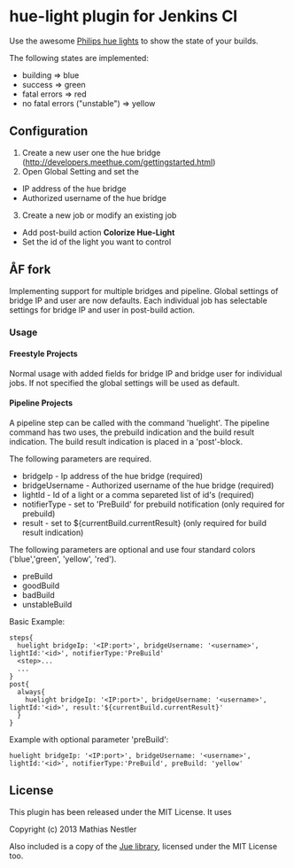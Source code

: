 # hue-light plugin for Jenkins CI

Use the awesome [Philips hue lights](https://www.meethue.com) to show the state of your builds.

The following states are implemented:

* building => blue
* success => green
* fatal errors => red
* no fatal errors ("unstable") => yellow


## Configuration

1. Create a new user one the hue bridge (http://developers.meethue.com/gettingstarted.html)
2. Open Global Setting and set the
  * IP address of the hue bridge
  * Authorized username of the hue bridge
3. Create a new job or modify an existing job
  * Add post-build action **Colorize Hue-Light**
  * Set the id of the light you want to control


## ÅF fork

Implementing support for multiple bridges and pipeline. Global settings of bridge IP and
user are now defaults. Each individual job has selectable settings for bridge IP and user
in post-build action.


### Usage
#### Freestyle Projects
Normal usage with added fields for bridge IP and bridge user for individual jobs.
If not specified the global settings will be used as default.
#### Pipeline Projects
A pipeline step can be called with the command 'huelight'.
The pipeline command has two uses, the prebuild indication and the build
result indication. The build result indication is placed in a 'post'-block.

The following parameters are required.
* bridgeIp  - Ip address of the hue bridge (required)
* bridgeUsername  - Authorized username of the hue bridge (required)
* lightId - Id of a light or a comma separeted list of id's (required)
* notifierType  - set to 'PreBuild' for prebuild notification (only required for prebuild)
* result  - set to ${currentBuild.currentResult} (only required for build result indication)

The following parameters are optional and use four standard colors ('blue','green', 'yellow', 'red').
* preBuild
* goodBuild
* badBuild
* unstableBuild

Basic Example:
```
steps{
  huelight bridgeIp: '<IP:port>', bridgeUsername: '<username>', lightId:'<id>', notifierType:'PreBuild'
  <step>...
  ...
}
post{
  always{
    huelight bridgeIp: '<IP:port>', bridgeUsername: '<username>', lightId:'<id>', result:'${currentBuild.currentResult}'
  }
}
 ```

Example with optional parameter 'preBuild':
 ```
 huelight bridgeIp: '<IP:port>', bridgeUsername: '<username>', lightId:'<id>', notifierType:'PreBuild', preBuild: 'yellow'
 ```

## License

This plugin has been released under the MIT License. It uses

Copyright (c) 2013 Mathias Nestler

Also included is a copy of the [Jue library](https://github.com/Q42/Jue), licensed under the MIT License too.

